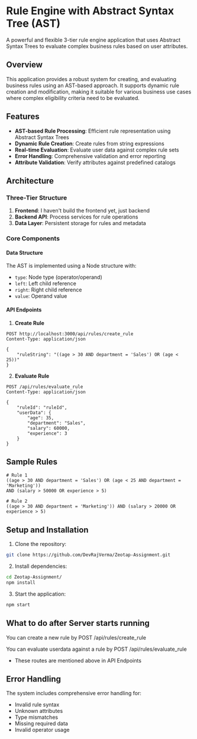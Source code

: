 # Rule Engine with Abstract Syntax Tree (AST)

A powerful and flexible 3-tier rule engine application that uses Abstract Syntax Trees to evaluate complex business rules based on user attributes.

## Overview

This application provides a robust system for creating, and evaluating business rules using an AST-based approach. It supports dynamic rule creation and modification, making it suitable for various business use cases where complex eligibility criteria need to be evaluated.

## Features

- **AST-based Rule Processing**: Efficient rule representation using Abstract Syntax Trees
- **Dynamic Rule Creation**: Create rules from string expressions
- **Real-time Evaluation**: Evaluate user data against complex rule sets
- **Error Handling**: Comprehensive validation and error reporting
- **Attribute Validation**: Verify attributes against predefined catalogs

## Architecture

### Three-Tier Structure
1. **Frontend**: I haven't build the frontend yet, just backend
2. **Backend API**: Process services for rule operations
3. **Data Layer**: Persistent storage for rules and metadata

### Core Components

#### Data Structure
The AST is implemented using a Node structure with:
- `type`: Node type (operator/operand)
- `left`: Left child reference
- `right`: Right child reference
- `value`: Operand value


#### API Endpoints

1. **Create Rule**
```http
POST http://localhost:3000/api/rules/create_rule
Content-Type: application/json

{
    "ruleString": "((age > 30 AND department = 'Sales') OR (age < 25))"
}
```


2. **Evaluate Rule**
```http
POST /api/rules/evaluate_rule
Content-Type: application/json

{
    "ruleId": "ruleId",
    "userData": {
        "age": 35,
        "department": "Sales",
        "salary": 60000,
        "experience": 3
    }
}
```

## Sample Rules

```
# Rule 1
((age > 30 AND department = 'Sales') OR (age < 25 AND department = 'Marketing')) 
AND (salary > 50000 OR experience > 5)

# Rule 2
((age > 30 AND department = 'Marketing')) AND (salary > 20000 OR experience > 5)
```

## Setup and Installation

1. Clone the repository:
```bash
git clone https://github.com/DevRajVerma/Zeotap-Assignment.git
```

2. Install dependencies:
```bash
cd Zeotap-Assignment/
npm install
```

3. Start the application:
```bash
npm start
```

## What to do after Server starts running
You can create a new rule by POST /api/rules/create_rule 

You can evaluate userdata against a rule by POST /api/rules/evaluate_rule

- These routes are mentioned above in API Endpoints

## Error Handling

The system includes comprehensive error handling for:
- Invalid rule syntax
- Unknown attributes
- Type mismatches
- Missing required data
- Invalid operator usage
